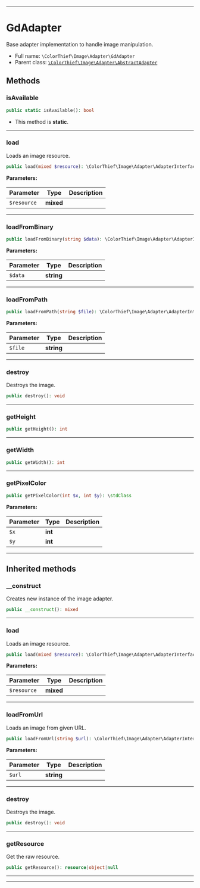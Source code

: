 ***

# GdAdapter

Base adapter implementation to handle image manipulation.



* Full name: `\ColorThief\Image\Adapter\GdAdapter`
* Parent class: [`\ColorThief\Image\Adapter\AbstractAdapter`](./AbstractAdapter.md)




## Methods


### isAvailable



```php
public static isAvailable(): bool
```



* This method is **static**.







***

### load

Loads an image resource.

```php
public load(mixed $resource): \ColorThief\Image\Adapter\AdapterInterface
```








**Parameters:**

| Parameter | Type | Description |
|-----------|------|-------------|
| `$resource` | **mixed** |  |




***

### loadFromBinary



```php
public loadFromBinary(string $data): \ColorThief\Image\Adapter\AdapterInterface
```








**Parameters:**

| Parameter | Type | Description |
|-----------|------|-------------|
| `$data` | **string** |  |




***

### loadFromPath



```php
public loadFromPath(string $file): \ColorThief\Image\Adapter\AdapterInterface
```








**Parameters:**

| Parameter | Type | Description |
|-----------|------|-------------|
| `$file` | **string** |  |




***

### destroy

Destroys the image.

```php
public destroy(): void
```











***

### getHeight



```php
public getHeight(): int
```











***

### getWidth



```php
public getWidth(): int
```











***

### getPixelColor



```php
public getPixelColor(int $x, int $y): \stdClass
```








**Parameters:**

| Parameter | Type | Description |
|-----------|------|-------------|
| `$x` | **int** |  |
| `$y` | **int** |  |




***


## Inherited methods


### __construct

Creates new instance of the image adapter.

```php
public __construct(): mixed
```











***

### load

Loads an image resource.

```php
public load(mixed $resource): \ColorThief\Image\Adapter\AdapterInterface
```








**Parameters:**

| Parameter | Type | Description |
|-----------|------|-------------|
| `$resource` | **mixed** |  |




***

### loadFromUrl

Loads an image from given URL.

```php
public loadFromUrl(string $url): \ColorThief\Image\Adapter\AdapterInterface
```








**Parameters:**

| Parameter | Type | Description |
|-----------|------|-------------|
| `$url` | **string** |  |




***

### destroy

Destroys the image.

```php
public destroy(): void
```











***

### getResource

Get the raw resource.

```php
public getResource(): resource|object|null
```











***


***

